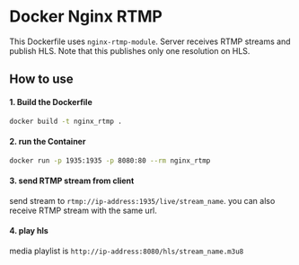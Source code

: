 # Docker Nginx RTMP

This Dockerfile uses `nginx-rtmp-module`. Server receives RTMP streams and publish HLS.
Note that this publishes only one resolution on HLS.

## How to use

#### 1. Build the Dockerfile


```sh
docker build -t nginx_rtmp .
```

#### 2. run the Container

```sh
docker run -p 1935:1935 -p 8080:80 --rm nginx_rtmp
```

#### 3. send RTMP stream from client

send stream to `rtmp://ip-address:1935/live/stream_name`. 
you can also receive RTMP stream with the same url.

#### 4. play hls

media playlist is `http://ip-address:8080/hls/stream_name.m3u8`


